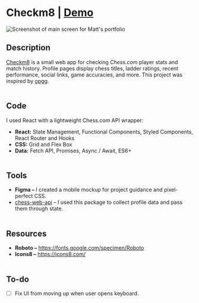 # Checkm8 | [Demo](https://checkm8.me/) 
![Screenshot of main screen for Matt's portfolio](https://i.ibb.co/ZmVswKx/Screenshot-from-2021-10-11-18-27-50.png)

## Description
[Checkm8](https://checkm8.me/) is a small web app for checking <i>Chess.com</i> player stats and match history.
Profile pages display chess titles, ladder ratings, recent performance, social links, game accuracies, and more. This project was inspired by [opgg](https://na.op.gg/).
<br><br>

## Code
I used React with a lightweight Chess.com API wrapper:
- **React:** State Management, Functional Components, Styled Components, React Router and Hooks
- **CSS:** Grid and Flex Box
- **Data:** Fetch API, Promises, Async / Await, ES6+
<br><br>

## Tools
- **Figma –** I created a mobile mockup for project guidance and pixel-perfect CSS.
- [chess-web-api](https://www.npmjs.com/package/chess-web-api) – I used this package to collect profile data and pass them through state.
<br><br>

## Resources
- **Roboto –** https://fonts.google.com/specimen/Roboto
- **Icons8 –** https://icons8.com/
<br><br>

## To-do
- [ ] Fix UI from moving up when user opens keyboard.
